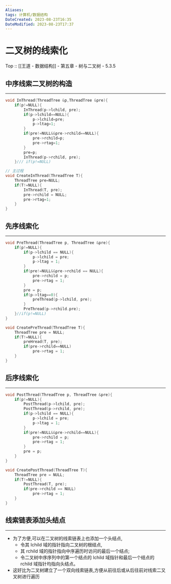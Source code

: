 ```yaml
---
Aliases: 
tags: 计算机/数据结构 
DateCreated: 2023-08-23T16:35
DateModified: 2023-08-23T17:37
---
```

# 二叉树的线索化

Top :: [[王道 - 数据结构]] - 第五章 - 树与二叉树 - 5.3.5

## 中序线索二叉树的构造
---

```cpp
void InThread(ThreadTree &p,ThreadTree &pre){
	if(p!=NULL){
		InThread(p->lchild, pre);
		if(p->lchild==NULL){
			p->lchild=pre;
			p->ltag=1;
		}
		if(pre!=NULL&&pre->rchild==NULL){
			pre->rchild=p;
			pre->rtag=1;
		}
		pre=p;
		InThread(p->rchild, pre);
	}/// if(p!=NULL)

// 主过程
void CreateInThread(ThreadTree T){
	ThreadTree pre=NULL;
	if(T!=NULL){
		InThread(T, pre);
		pre->rchild = NULL;
		pre->rtag=1;
	}
}
```

## 先序线索化
---

```cpp
void PreThread(ThreadTree p, ThreadTree &pre){
	if(p!=NULL){
		if(p->lchild == NULL){
			p->lchild = pre;
			p->ltag = 1;
		}
		if(pre!=NULL&&pre->rchild == NULL){
			pre->rchild = p;
			pre->rtag = 1;
		}
		pre = p;
		if(p->ltag==0){
			preThread(p->lchild, pre);
		}
		PreThread(p->rchild.pre);
	}//if(p!=NULL)
}

void CreatePreThread(ThreadTree T){
	ThreadTree pre = NULL;
	if(T!=NULL){
		preHread(T, pre);
		if(pre->rchild==NULL)
			pre->rtag = 1;
	}
}
```

## 后序线索化
---

```cpp
void PostThread(ThreadTree p, ThreadTree &pre){
	if(p!=NULL){
		PostThread(p->lchild, pre);
		PostThread(p->rchild, pre);
		if(p->lchild == NULL){
			p->lchild = pre;
			p->ltag = 1;
		}
		if(pre!=NULL&&pre->rchild==NULL){
			pre->rchild = p;
			pre->rtag = 1;
		}
		pre = p;
	}
}

void CreatePostThread(ThreadTree T){
	ThreadTree pre = NULL;
	if(T!=NULL){
		PostThread(T, pre);
		if(pre->rchild == NULL)
			pre->rtag = 1;
	}
}
```

## 线索链表添加头结点
---
- 为了方便,可以在二叉树的线索链表上也添加一个头结点,
	- 令其 lchild 域的指针指向二叉树的根结点,
	- 其 rchild 域的指针指向中序遍历时访问的最后一个结点;
	- 令二叉树中序序列中的第一个结点的 lchild 域指针和最后一个结点的 rchild 域指针均指向头结点。
- 这好比为二叉树建立了一个双向线索链表,方便从前往后或从后往前对线索二又叉树进行遍历
